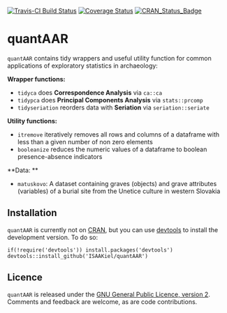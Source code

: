 [![Travis-CI Build Status](https://travis-ci.org/ISAAKiel/quantAAR.svg?branch=master)](https://travis-ci.org/ISAAKiel/quantAAR) [![Coverage Status](https://img.shields.io/codecov/c/github/ISAAKiel/quantAAR/master.svg)](https://codecov.io/github/ISAAKiel/quantAAR?branch=master) [![CRAN\_Status\_Badge](http://www.r-pkg.org/badges/version/quantAAR)](http://cran.r-project.org/package=quantAAR)

# quantAAR

`quantAAR` contains tidy wrappers and useful utility function for common applications of exploratory statistics in archaeology:

**Wrapper functions:**

- `tidyca` does **Correspondence Analysis** via `ca::ca`
- `tidypca` does **Principal Components Analysis** via `stats::prcomp`
- `tidyseriation` reorders data with **Seriation** via `seriation::seriate`

**Utility functions:**

- `itremove` iteratively removes all rows and columns of a dataframe with less than a given number of non zero elements
- `booleanize` reduces the numeric values of a dataframe to boolean presence-absence indicators

**Data: **

- `matuskovo`: A dataset containing graves (objects) and grave attributes (variables) of a burial site from the Unetice culture in western Slovakia

## Installation

`quantAAR` is currently not on [CRAN](http://cran.r-project.org/), but you can use [devtools](http://cran.r-project.org/web/packages/devtools/index.html) to install the development version. To do so:

    if(!require('devtools')) install.packages('devtools')
    devtools::install_github('ISAAKiel/quantAAR')

## Licence

`quantAAR` is released under the [GNU General Public Licence, version 2](http://www.r-project.org/Licenses/GPL-2). Comments and feedback are welcome, as are code contributions.
